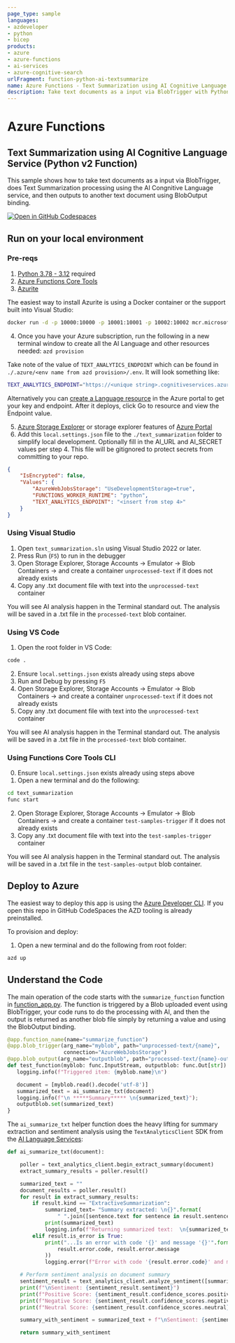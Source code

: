 ```yaml
---
page_type: sample
languages:
- azdeveloper
- python
- bicep
products:
- azure
- azure-functions
- ai-services
- azure-cognitive-search
urlFragment: function-python-ai-textsummarize
name: Azure Functions - Text Summarization using AI Cognitive Language Service (Python v2 Function)
description: Take text documents as a input via BlobTrigger with Python, does Text Summarization processing using the AI Congnitive Language service, and then outputs to another text document using BlobOutput binding.
---
```

<!-- YAML front-matter schema: https://review.learn.microsoft.com/en-us/help/contribute/samples/process/onboarding?branch=main#supported-metadata-fields-for-readmemd -->

# Azure Functions
## Text Summarization using AI Cognitive Language Service (Python v2 Function)

This sample shows how to take text documents as a input via BlobTrigger, does Text Summarization processing using the AI Congnitive Language service, and then outputs to another text document using BlobOutput binding.  

[![Open in GitHub Codespaces](https://github.com/codespaces/badge.svg)](https://github.com/codespaces/new?hide_repo_select=true&ref=main&repo=575770869)

## Run on your local environment

### Pre-reqs
1) [Python 3.78 - 3.12](https://www.python.org/) required 
2) [Azure Functions Core Tools](https://learn.microsoft.com/en-us/azure/azure-functions/functions-run-local?tabs=v4%2Cmacos%2Ccsharp%2Cportal%2Cbash#install-the-azure-functions-core-tools)
3) [Azurite](https://github.com/Azure/Azurite)

The easiest way to install Azurite is using a Docker container or the support built into Visual Studio:
```bash
docker run -d -p 10000:10000 -p 10001:10001 -p 10002:10002 mcr.microsoft.com/azure-storage/azurite
```

4) Once you have your Azure subscription, run the following in a new terminal window to create all the AI Language and other resources needed:
```azd provision```

Take note of the value of `TEXT_ANALYTICS_ENDPOINT` which can be found in `./.azure/<env name from azd provision>/.env`.  It will look something like:
```bash
TEXT_ANALYTICS_ENDPOINT="https://<unique string>.cognitiveservices.azure.com/"
```

Alternatively you can [create a Language resource](https://portal.azure.com/#create/Microsoft.CognitiveServicesTextAnalytics) in the Azure portal to get your key and endpoint. After it deploys, click Go to resource and view the Endpoint value.

5) [Azure Storage Explorer](https://azure.microsoft.com/en-us/products/storage/storage-explorer/) or storage explorer features of [Azure Portal](https://portal.azure.com)
6) Add this `local.settings.json` file to the `./text_summarization` folder to simplify local development.  Optionally fill in the AI_URL and AI_SECRET values per step 4.  This file will be gitignored to protect secrets from committing to your repo.  
```json
{
    "IsEncrypted": false,
    "Values": {
        "AzureWebJobsStorage": "UseDevelopmentStorage=true",
        "FUNCTIONS_WORKER_RUNTIME": "python",
        "TEXT_ANALYTICS_ENDPOINT": "<insert from step 4>"
    }
}
```


### Using Visual Studio
1) Open `text_summarization.sln` using Visual Studio 2022 or later.
2) Press Run (`F5`) to run in the debugger
3) Open Storage Explorer, Storage Accounts -> Emulator -> Blob Containers -> and create a container `unprocessed-text` if it does not already exists
4) Copy any .txt document file with text into the `unprocessed-text` container

You will see AI analysis happen in the Terminal standard out.  The analysis will be saved in a .txt file in the `processed-text` blob container.

### Using VS Code
1) Open the root folder in VS Code:

```bash
code .
```
2) Ensure `local.settings.json` exists already using steps above
3) Run and Debug by pressing `F5`
4) Open Storage Explorer, Storage Accounts -> Emulator -> Blob Containers -> and create a container `unprocessed-text` if it does not already exists
5) Copy any .txt document file with text into the `unprocessed-text` container

You will see AI analysis happen in the Terminal standard out.  The analysis will be saved in a .txt file in the `processed-text` blob container.

### Using Functions Core Tools CLI
0) Ensure `local.settings.json` exists already using steps above
1) Open a new terminal and do the following:

```bash
cd text_summarization
func start
```
2) Open Storage Explorer, Storage Accounts -> Emulator -> Blob Containers -> and create a container `test-samples-trigger` if it does not already exists
3) Copy any .txt document file with text into the `test-samples-trigger` container

You will see AI analysis happen in the Terminal standard out.  The analysis will be saved in a .txt file in the `test-samples-output` blob container.

## Deploy to Azure

The easiest way to deploy this app is using the [Azure Developer CLI](https://aka.ms/azd).  If you open this repo in GitHub CodeSpaces the AZD tooling is already preinstalled.

To provision and deploy:
1) Open a new terminal and do the following from root folder:
```bash
azd up
```

## Understand the Code

The main operation of the code starts with the `summarize_function` function in [function_app.py](./text_summarize/function_app.py).  The function is triggered by a Blob uploaded event using BlobTrigger, your code runs to do the processing with AI, and then the output is returned as another blob file simply by returning a value and using the BlobOutput binding.  

```python
@app.function_name(name="summarize_function")
@app.blob_trigger(arg_name="myblob", path="unprocessed-text/{name}",
                  connection="AzureWebJobsStorage")
@app.blob_output(arg_name="outputblob", path="processed-text/{name}-output.txt", connection="AzureWebJobsStorage")
def test_function(myblob: func.InputStream, outputblob: func.Out[str]):
   logging.info(f"Triggered item: {myblob.name}\n")

   document = [myblob.read().decode('utf-8')]
   summarized_text = ai_summarize_txt(document)
   logging.info(f"\n *****Summary***** \n{summarized_text}");
   outputblob.set(summarized_text)
}
```

The `ai_summarize_txt` helper function does the heavy lifting for summary extraction and sentiment analysis using the `TextAnalyticsClient` SDK from the [AI Language Services](https://learn.microsoft.com/en-us/azure/ai-services/language-service/):

```python
def ai_summarize_txt(document):

    poller = text_analytics_client.begin_extract_summary(document)
    extract_summary_results = poller.result()

    summarized_text = ""
    document_results = poller.result()
    for result in extract_summary_results:
        if result.kind == "ExtractiveSummarization":
            summarized_text= "Summary extracted: \n{}".format(
                " ".join([sentence.text for sentence in result.sentences]))
            print(summarized_text)
            logging.info(f"Returning summarized text:  \n{summarized_text}")
        elif result.is_error is True:
            print("...Is an error with code '{}' and message '{}'".format(
                result.error.code, result.error.message
            ))
            logging.error(f"Error with code '{result.error.code}' and message '{result.error.message}'")

    # Perform sentiment analysis on document summary
    sentiment_result = text_analytics_client.analyze_sentiment([summarized_text])[0]
    print(f"\nSentiment: {sentiment_result.sentiment}")
    print(f"Positive Score: {sentiment_result.confidence_scores.positive}")
    print(f"Negative Score: {sentiment_result.confidence_scores.negative}")
    print(f"Neutral Score: {sentiment_result.confidence_scores.neutral}")

    summary_with_sentiment = summarized_text + f"\nSentiment: {sentiment_result.sentiment}\n"

    return summary_with_sentiment
```
